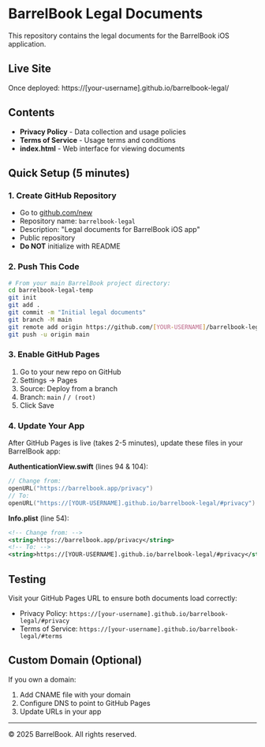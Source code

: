 # BarrelBook Legal Documents

This repository contains the legal documents for the BarrelBook iOS application.

## Live Site

Once deployed: https://[your-username].github.io/barrelbook-legal/

## Contents

- **Privacy Policy** - Data collection and usage policies
- **Terms of Service** - Usage terms and conditions
- **index.html** - Web interface for viewing documents

## Quick Setup (5 minutes)

### 1. Create GitHub Repository
- Go to [github.com/new](https://github.com/new)
- Repository name: `barrelbook-legal`
- Description: "Legal documents for BarrelBook iOS app"
- Public repository
- **Do NOT** initialize with README

### 2. Push This Code
```bash
# From your main BarrelBook project directory:
cd barrelbook-legal-temp
git init
git add .
git commit -m "Initial legal documents"
git branch -M main
git remote add origin https://github.com/[YOUR-USERNAME]/barrelbook-legal.git
git push -u origin main
```

### 3. Enable GitHub Pages
1. Go to your new repo on GitHub
2. Settings → Pages
3. Source: Deploy from a branch
4. Branch: `main` / `/ (root)`
5. Click Save

### 4. Update Your App
After GitHub Pages is live (takes 2-5 minutes), update these files in your BarrelBook app:

**AuthenticationView.swift** (lines 94 & 104):
```swift
// Change from:
openURL("https://barrelbook.app/privacy")
// To:
openURL("https://[YOUR-USERNAME].github.io/barrelbook-legal/#privacy")
```

**Info.plist** (line 54):
```xml
<!-- Change from: -->
<string>https://barrelbook.app/privacy</string>
<!-- To: -->
<string>https://[YOUR-USERNAME].github.io/barrelbook-legal/#privacy</string>
```

## Testing

Visit your GitHub Pages URL to ensure both documents load correctly:
- Privacy Policy: `https://[your-username].github.io/barrelbook-legal/#privacy`
- Terms of Service: `https://[your-username].github.io/barrelbook-legal/#terms`

## Custom Domain (Optional)

If you own a domain:
1. Add CNAME file with your domain
2. Configure DNS to point to GitHub Pages
3. Update URLs in your app

---

© 2025 BarrelBook. All rights reserved.